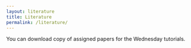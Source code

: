 ```yaml
---
layout: literature
title: Literature
permalink: /literature/
---
```

You can download copy of assigned papers for the Wednesday tutorials.


